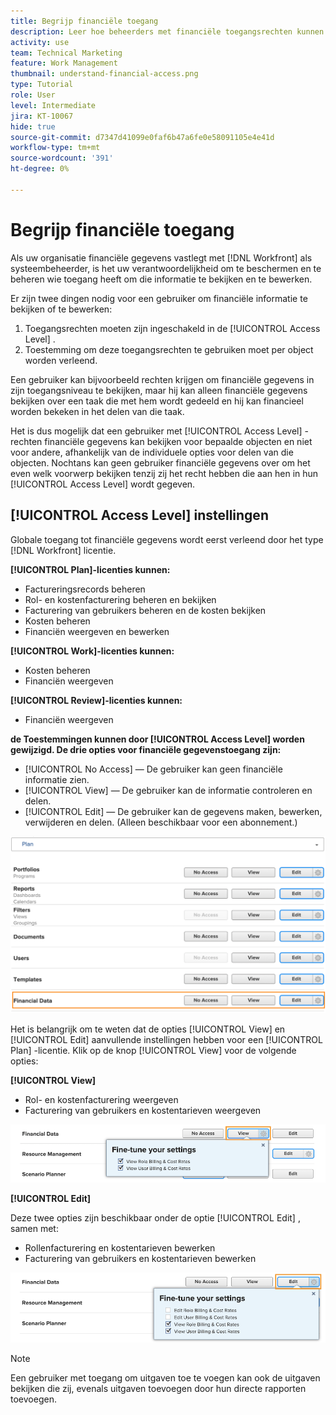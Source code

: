 ```yaml
---
title: Begrijp financiële toegang
description: Leer hoe beheerders met financiële toegangsrechten kunnen bepalen wie de financiële informatie die in Workfront wordt bijgehouden, kan zien en bewerken.
activity: use
team: Technical Marketing
feature: Work Management
thumbnail: understand-financial-access.png
type: Tutorial
role: User
level: Intermediate
jira: KT-10067
hide: true
source-git-commit: d7347d41099e0faf6b47a6fe0e58091105e4e41d
workflow-type: tm+mt
source-wordcount: '391'
ht-degree: 0%

---
```


# Begrijp financiële toegang

Als uw organisatie financiële gegevens vastlegt met [!DNL Workfront] als systeembeheerder, is het uw verantwoordelijkheid om te beschermen en te beheren wie toegang heeft om die informatie te bekijken en te bewerken.

Er zijn twee dingen nodig voor een gebruiker om financiële informatie te bekijken of te bewerken:

1. Toegangsrechten moeten zijn ingeschakeld in de [!UICONTROL Access Level] .
2. Toestemming om deze toegangsrechten te gebruiken moet per object worden verleend.

Een gebruiker kan bijvoorbeeld rechten krijgen om financiële gegevens in zijn toegangsniveau te bekijken, maar hij kan alleen financiële gegevens bekijken over een taak die met hem wordt gedeeld en hij kan financieel worden bekeken in het delen van die taak.

Het is dus mogelijk dat een gebruiker met [!UICONTROL Access Level] -rechten financiële gegevens kan bekijken voor bepaalde objecten en niet voor andere, afhankelijk van de individuele opties voor delen van die objecten. Nochtans kan geen gebruiker financiële gegevens over om het even welk voorwerp bekijken tenzij zij het recht hebben die aan hen in hun [!UICONTROL Access Level] wordt gegeven.

## [!UICONTROL Access Level] instellingen

Globale toegang tot financiële gegevens wordt eerst verleend door het type [!DNL Workfront] licentie.

**[!UICONTROL Plan]-licenties kunnen:**

* Factureringsrecords beheren
* Rol- en kostenfacturering beheren en bekijken
* Facturering van gebruikers beheren en de kosten bekijken
* Kosten beheren
* Financiën weergeven en bewerken

**[!UICONTROL Work]-licenties kunnen:**

* Kosten beheren
* Financiën weergeven

**[!UICONTROL Review]-licenties kunnen:**

* Financiën weergeven

**de Toestemmingen kunnen door [!UICONTROL Access Level] worden gewijzigd. De drie opties voor financiële gegevenstoegang zijn:**

* [!UICONTROL No Access] — De gebruiker kan geen financiële informatie zien.
* [!UICONTROL View] — De gebruiker kan de informatie controleren en delen.
* [!UICONTROL Edit] — De gebruiker kan de gegevens maken, bewerken, verwijderen en delen. (Alleen beschikbaar voor een abonnement.)

![&#x200B; een beeld dat de algemene opties van de Gegevens van de Financiële in een toegangsniveau toont &#x200B;](assets/setting-up-finances-8.png)

Het is belangrijk om te weten dat de opties [!UICONTROL View] en [!UICONTROL Edit] aanvullende instellingen hebben voor een [!UICONTROL Plan] -licentie. Klik op de knop [!UICONTROL View] voor de volgende opties:

**[!UICONTROL View]**

* Rol- en kostenfacturering weergeven
* Facturering van gebruikers en kostentarieven weergeven

![&#x200B; een beeld dat de de meningsopties van de Gegevens in een toegangsniveau toont &#x200B;](assets/setting-up-finances-9.png)

**[!UICONTROL Edit]**

Deze twee opties zijn beschikbaar onder de optie [!UICONTROL Edit] , samen met:

* Rollenfacturering en kostentarieven bewerken
* Facturering van gebruikers en kostentarieven bewerken

![&#x200B; een beeld dat Financiële Gegevens toont geeft opties in een toegangsniveau uit &#x200B;](assets/setting-up-finances-10.png)

>[!NOTE]
>
>Een gebruiker met toegang om uitgaven toe te voegen kan ook de uitgaven bekijken die zij, evenals uitgaven toevoegen door hun directe rapporten toevoegen.
